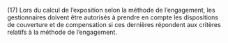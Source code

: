 (17) Lors du calcul de l’exposition selon la méthode de l’engagement, les gestionnaires doivent être autorisés à prendre en compte les dispositions de couverture et de compensation si ces dernières répondent aux critères relatifs à la méthode de l’engagement.